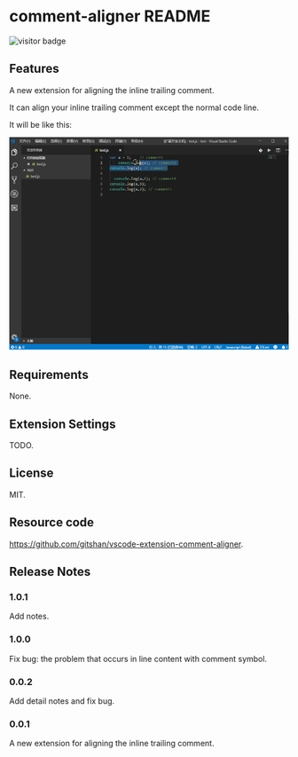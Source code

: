 # comment-aligner README

![visitor badge](https://visitor-badge.glitch.me/badge?page_id=febaoshan.vscode-extension-comment-aligner)

## Features

A new extension for aligning the inline trailing comment.

It can align your inline trailing comment except the normal code line.

It will be like this:

![feature X](images/commentaligner.gif)

## Requirements

None.

## Extension Settings

TODO.

## License

MIT.

## Resource code

https://github.com/gitshan/vscode-extension-comment-aligner.

## Release Notes

### 1.0.1

Add notes.

### 1.0.0

Fix bug: the problem that occurs in line content with comment symbol.

### 0.0.2

Add detail notes and fix bug.

### 0.0.1

A new extension for aligning the inline trailing comment.
